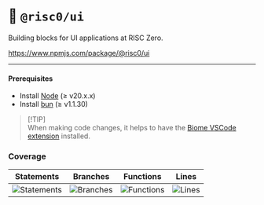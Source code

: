 # 🎨 `@risc0/ui`

Building blocks for UI applications at RISC Zero.

https://www.npmjs.com/package/@risc0/ui

***

#### Prerequisites

* Install [Node](https://nodejs.org/en) (≥ v20.x.x)
* Install [bun](https://bun.sh/) (≥ v1.1.30)

> \[!TIP]\
> When making code changes, it helps to have the [Biome VSCode extension](https://marketplace.visualstudio.com/items?itemName=biomejs.biome) installed.

### Coverage

| Statements                  | Branches                | Functions                 | Lines             |
| --------------------------- | ----------------------- | ------------------------- | ----------------- |
| ![Statements](https://img.shields.io/badge/statements-28.66%25-red.svg?style=flat) | ![Branches](https://img.shields.io/badge/branches-82.6%25-yellow.svg?style=flat) | ![Functions](https://img.shields.io/badge/functions-81.11%25-yellow.svg?style=flat) | ![Lines](https://img.shields.io/badge/lines-28.66%25-red.svg?style=flat) |
